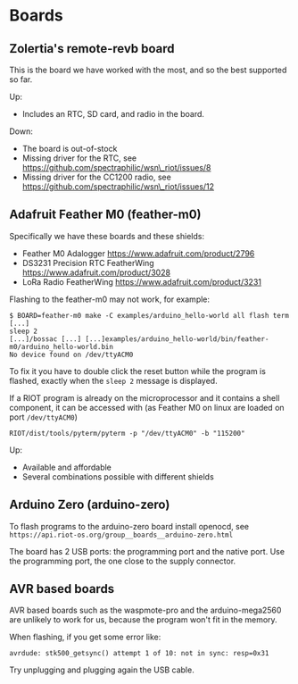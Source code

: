 Boards
======

Zolertia's remote-revb board
----------------------------

This is the board we have worked with the most, and so the best supported so
far.

Up:

- Includes an RTC, SD card, and radio in the board.

Down:

- The board is out-of-stock
- Missing driver for the RTC, see https://github.com/spectraphilic/wsn\_riot/issues/8
- Missing driver for the CC1200 radio, see https://github.com/spectraphilic/wsn\_riot/issues/12


Adafruit Feather M0 (feather-m0)
--------------------------------

Specifically we have these boards and these shields:

- Feather M0 Adalogger https://www.adafruit.com/product/2796
- DS3231 Precision RTC FeatherWing https://www.adafruit.com/product/3028
- LoRa Radio FeatherWing https://www.adafruit.com/product/3231

Flashing to the feather-m0 may not work, for example:

    $ BOARD=feather-m0 make -C examples/arduino_hello-world all flash term
    [...]
    sleep 2
    [...]/bossac [...] [...]examples/arduino_hello-world/bin/feather-m0/arduino_hello-world.bin
    No device found on /dev/ttyACM0

To fix it you have to double click the reset button while the program is
flashed, exactly when the ``sleep 2`` message is displayed.

If a RIOT program is already on the microprocessor and it contains a shell component, it can be accessed with (as Feather M0 on linux are loaded on port `/dev/ttyACM0`)

```
RIOT/dist/tools/pyterm/pyterm -p "/dev/ttyACM0" -b "115200"
```



Up:

- Available and affordable
- Several combinations possible with different shields


Arduino Zero (arduino-zero)
---------------------------

To flash programs to the arduino-zero board install openocd, see
``https://api.riot-os.org/group__boards__arduino-zero.html``

The board has 2 USB ports: the programming port and the native port.
Use the programming port, the one close to the supply connector.


AVR based boards
----------------

AVR based boards such as the waspmote-pro and the arduino-mega2560 are unlikely
to work for us, because the program won't fit in the memory.

When flashing, if you get some error like:

    avrdude: stk500_getsync() attempt 1 of 10: not in sync: resp=0x31

Try unplugging and plugging again the USB cable.
